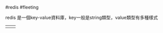 #redis #fleeting 

redis 是一個key-value資料庫，key一般是string類型，value類型有多種樣式


|     |     |
| --- | --- |
|     |     |

